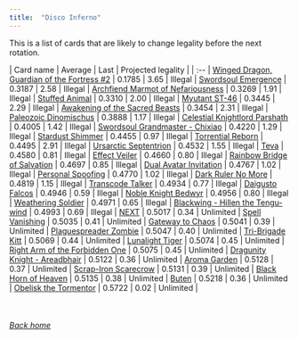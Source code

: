 ```yaml
---
title:  "Disco Inferno"
---
```


This is a list of cards that are likely to change legality before the next rotation.

| Card name | Average | Last | Projected legality |
| :-- |
[Winged Dragon, Guardian of the Fortress #2](https://db.ygoprodeck.com/card/?search=Winged%20Dragon,%20Guardian%20of%20the%20Fortress%20#2) | 0.1785 | 3.65 | Illegal |
[Swordsoul Emergence](https://db.ygoprodeck.com/card/?search=Swordsoul%20Emergence) | 0.3187 | 2.58 | Illegal |
[Archfiend Marmot of Nefariousness](https://db.ygoprodeck.com/card/?search=Archfiend%20Marmot%20of%20Nefariousness) | 0.3269 | 1.91 | Illegal |
[Stuffed Animal](https://db.ygoprodeck.com/card/?search=Stuffed%20Animal) | 0.3310 | 2.00 | Illegal |
[Myutant ST-46](https://db.ygoprodeck.com/card/?search=Myutant%20ST-46) | 0.3445 | 2.29 | Illegal |
[Awakening of the Sacred Beasts](https://db.ygoprodeck.com/card/?search=Awakening%20of%20the%20Sacred%20Beasts) | 0.3454 | 2.31 | Illegal |
[Paleozoic Dinomischus](https://db.ygoprodeck.com/card/?search=Paleozoic%20Dinomischus) | 0.3888 | 1.17 | Illegal |
[Celestial Knightlord Parshath](https://db.ygoprodeck.com/card/?search=Celestial%20Knightlord%20Parshath) | 0.4005 | 1.42 | Illegal |
[Swordsoul Grandmaster - Chixiao](https://db.ygoprodeck.com/card/?search=Swordsoul%20Grandmaster%20-%20Chixiao) | 0.4220 | 1.29 | Illegal |
[Stardust Shimmer](https://db.ygoprodeck.com/card/?search=Stardust%20Shimmer) | 0.4455 | 0.97 | Illegal |
[Torrential Reborn](https://db.ygoprodeck.com/card/?search=Torrential%20Reborn) | 0.4495 | 2.91 | Illegal |
[Ursarctic Septentrion](https://db.ygoprodeck.com/card/?search=Ursarctic%20Septentrion) | 0.4532 | 1.55 | Illegal |
[Teva](https://db.ygoprodeck.com/card/?search=Teva) | 0.4580 | 0.81 | Illegal |
[Effect Veiler](https://db.ygoprodeck.com/card/?search=Effect%20Veiler) | 0.4660 | 0.80 | Illegal |
[Rainbow Bridge of Salvation](https://db.ygoprodeck.com/card/?search=Rainbow%20Bridge%20of%20Salvation) | 0.4697 | 0.85 | Illegal |
[Dual Avatar Invitation](https://db.ygoprodeck.com/card/?search=Dual%20Avatar%20Invitation) | 0.4767 | 1.02 | Illegal |
[Personal Spoofing](https://db.ygoprodeck.com/card/?search=Personal%20Spoofing) | 0.4770 | 1.02 | Illegal |
[Dark Ruler No More](https://db.ygoprodeck.com/card/?search=Dark%20Ruler%20No%20More) | 0.4819 | 1.15 | Illegal |
[Transcode Talker](https://db.ygoprodeck.com/card/?search=Transcode%20Talker) | 0.4934 | 0.77 | Illegal |
[Daigusto Falcos](https://db.ygoprodeck.com/card/?search=Daigusto%20Falcos) | 0.4946 | 0.59 | Illegal |
[Noble Knight Bedwyr](https://db.ygoprodeck.com/card/?search=Noble%20Knight%20Bedwyr) | 0.4956 | 0.80 | Illegal |
[Weathering Soldier](https://db.ygoprodeck.com/card/?search=Weathering%20Soldier) | 0.4971 | 0.65 | Illegal |
[Blackwing - Hillen the Tengu-wind](https://db.ygoprodeck.com/card/?search=Blackwing%20-%20Hillen%20the%20Tengu-wind) | 0.4993 | 0.69 | Illegal |
[NEXT](https://db.ygoprodeck.com/card/?search=NEXT) | 0.5017 | 0.34 | Unlimited |
[Spell Vanishing](https://db.ygoprodeck.com/card/?search=Spell%20Vanishing) | 0.5035 | 0.41 | Unlimited |
[Gateway to Chaos](https://db.ygoprodeck.com/card/?search=Gateway%20to%20Chaos) | 0.5041 | 0.39 | Unlimited |
[Plaguespreader Zombie](https://db.ygoprodeck.com/card/?search=Plaguespreader%20Zombie) | 0.5047 | 0.40 | Unlimited |
[Tri-Brigade Kitt](https://db.ygoprodeck.com/card/?search=Tri-Brigade%20Kitt) | 0.5069 | 0.44 | Unlimited |
[Lunalight Tiger](https://db.ygoprodeck.com/card/?search=Lunalight%20Tiger) | 0.5074 | 0.45 | Unlimited |
[Right Arm of the Forbidden One](https://db.ygoprodeck.com/card/?search=Right%20Arm%20of%20the%20Forbidden%20One) | 0.5075 | 0.45 | Unlimited |
[Dragunity Knight - Areadbhair](https://db.ygoprodeck.com/card/?search=Dragunity%20Knight%20-%20Areadbhair) | 0.5122 | 0.36 | Unlimited |
[Aroma Garden](https://db.ygoprodeck.com/card/?search=Aroma%20Garden) | 0.5128 | 0.37 | Unlimited |
[Scrap-Iron Scarecrow](https://db.ygoprodeck.com/card/?search=Scrap-Iron%20Scarecrow) | 0.5131 | 0.39 | Unlimited |
[Black Horn of Heaven](https://db.ygoprodeck.com/card/?search=Black%20Horn%20of%20Heaven) | 0.5135 | 0.38 | Unlimited |
[Buten](https://db.ygoprodeck.com/card/?search=Buten) | 0.5218 | 0.36 | Unlimited |
[Obelisk the Tormentor](https://db.ygoprodeck.com/card/?search=Obelisk%20the%20Tormentor) | 0.5722 | 0.02 | Unlimited |

<br>

###### [Back home](index)